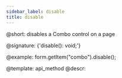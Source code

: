 ```yaml
---
sidebar_label: disable
title: disable
---          
```


@short: disables a Combo control on a page

@signature: {'disable(): void;'}

@example:
form.getItem("combo").disable();


@template: api_method
@descr:


